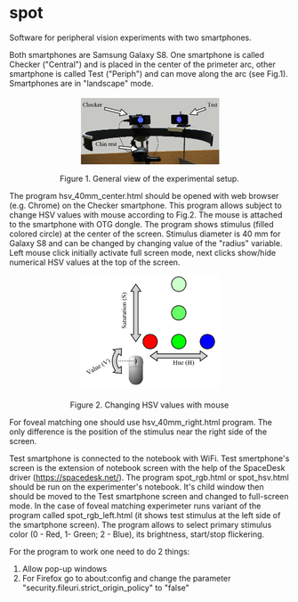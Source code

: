 # spot
Software for peripheral vision experiments with two smartphones.

Both smartphones are Samsung Galaxy S8.
One smartphone is called Checker ("Central") and is placed in the center of the primeter arc,
other smartphone is called Test ("Periph") and can move along the arc (see Fig.1). Smartphones are in "landscape" mode.

<p align="center">
<img src="https://github.com/abelokopytov/spot/raw/master/figs/fig_1.png" width=50%>
</p>
<p align="center">
Figure 1. General view of the experimental setup.
</p>

The program hsv_40mm_center.html should be opened with web browser (e.g. Chrome) on the Checker smartphone.
This program allows subject to change HSV values with mouse according to Fig.2.
The mouse is attached to the smartphone with OTG dongle.
The program shows stimulus (filled colored circle) at the center of the screen.
Stimulus diameter is 40 mm for Galaxy S8 and can be changed by changing value of the "radius" variable.
Left mouse click initially activate full screen mode, next clicks show/hide numerical HSV values at the top of the screen. 

<p align="center">
<img src="https://github.com/abelokopytov/spot/raw/master/figs/fig_2.png" width=50%>
</p>
<p align="center">
Figure 2. Changing HSV values with mouse
</p>

For foveal matching one should use hsv_40mm_right.html program.
The only difference is the position of the stimulus near the right side of the screen.

Test smartphone is connected to the notebook with WiFi.
Test smertphone's screen is the extension of notebook screen with the help of the SpaceDesk driver (https://spacedesk.net/).
The program spot_rgb.html or spot_hsv.html should be run on the experimenter's notebook.
It's child window then should be moved to the Test smartphone screen and changed to full-screen mode.
In the case of foveal matching experimeter runs variant of the program called spot_rgb_left.html (it shows test stimulus at the left side of the smartphone screen).
The program allows to select primary stimulus color (0 - Red, 1- Green; 2 - Blue), its brightness, start/stop flickering.

For the program to work one need to do 2 things:
1. Allow pop-up windows
2. For Firefox go to about:config and change the parameter
"security.fileuri.strict_origin_policy" to "false"

